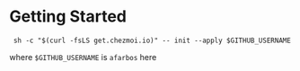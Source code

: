 # Getting Started

```
 sh -c "$(curl -fsLS get.chezmoi.io)" -- init --apply $GITHUB_USERNAME
```
where `$GITHUB_USERNAME` is `afarbos` here
